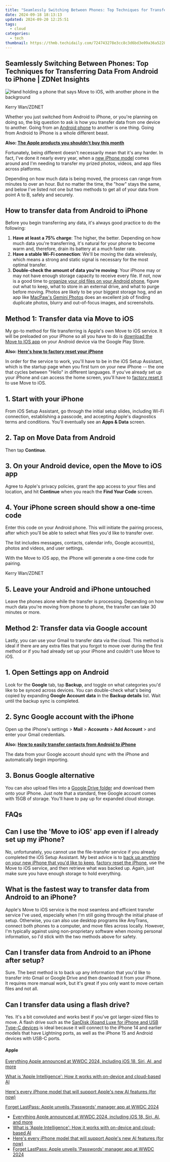 ```yaml
---
title: "Seamlessly Switching Between Phones: Top Techniques for Transferring Data From Android to iPhone | ZDNet Insights"
date: 2024-09-18 18:13:13
updated: 2024-09-20 12:25:51
tags:
  - cloud
categories:
  - tech
thumbnail: https://thmb.techidaily.com/724743278e3cc8c3d6bd3e09a36a5228f2284123f9ba460d1a5d5ea60dfb5a94.jpg
---
```


## Seamlessly Switching Between Phones: Top Techniques for Transferring Data From Android to iPhone | ZDNet Insights

![Hand holding a phone that says Move to iOS, with another phone in the background](https://www.zdnet.com/a/img/resize/bcdf67dc98f66d1bfd78b3d0f523a61ead6811df/2022/12/02/71a1c0ca-96d4-4ddd-a9a0-dd96519d6d1e/android-move-to-ios.jpg?auto=webp&width=1280)

Kerry Wan/ZDNET

Whether you just switched from Android to iPhone, or you're planning on doing so, the big question to ask is how you transfer data from one device to another. Going from an [Android phone](https://www.zdnet.com/article/best-android-phone/) to another is one thing. Going from Android to iPhone is a whole different beast.

**Also: [The Apple products you shouldn't buy this month](https://www.zdnet.com/article/the-3-apple-products-you-shouldnt-buy-this-month-including-this-ipad/)**

Fortunately, being different doesn't necessarily mean that it's any harder. In fact, I've done it nearly every year, when a [new iPhone model](https://www.zdnet.com/article/best-iphone/) comes around and I'm needing to transfer my prized photos, videos, and app files across platforms.

Depending on how much data is being moved, the process can range from minutes to over an hour. But no matter the time, the "how" stays the same, and below I've listed not one but two methods to get all of your data from point A to B, safely and securely.

##  How to transfer data from Android to iPhone 

Before you begin transferring any data, it's always good practice to do the following: 

1. **Have at least a 75% charge**: The higher, the better. Depending on how much data you're transferring, it's natural for your phone to become warm and, therefore, drain its battery at a much faster rate.
2. **Have a stable Wi-Fi connection**: We'll be moving the data wirelessly, which means a strong and static signal is necessary for the most optimal transfer.
3. **Double-check the amount of data you're moving**: Your iPhone may or may not have enough storage capacity to receive every file. If not, now is a good time to [organize your old files on your Android phone](https://www.zdnet.com/article/how-to-clear-the-cache-on-your-android-phone-or-tablet-and-why-you-should/), figure out what to keep, what to store in an external drive, and what to purge before moving. Photos are likely to be your biggest storage hog, and an app like [MacPaw's Gemini Photos](https://apps.apple.com/us/app/gemini-photos-gallery-cleaner/id1277110040) does an excellent job of finding duplicate photos, blurry and out-of-focus images, and screenshots.

##  Method 1: Transfer data via Move to iOS 

My go-to method for file transferring is Apple's own Move to iOS service. It will be preloaded on your iPhone so all you have to do is [download the Move to IOS app](https://play.google.com/store/apps/details?id=com.apple.movetoios&hl=en%5FUS&gl=US) on your Android device via the Google Play Store. 

**Also:** [**Here's how to factory reset your iPhone**](https://www.zdnet.com/article/how-to-factory-reset-your-iphone/)

In order for the service to work, you'll have to be in the iOS Setup Assistant, which is the startup page when you first turn on your new iPhone -- the one that cycles between "Hello" in different languages. If you've already set up your iPhone and can access the home screen, you'll have to [factory reset it](https://www.zdnet.com/article/how-to-factory-reset-your-iphone/) to use Move to iOS. 

## 1\. Start with your iPhone

From iOS Setup Assistant, go through the initial setup slides, including Wi-Fi connection, establishing a passcode, and accepting Apple's diagnostics terms and conditions. You'll eventually see an **Apps & Data** screen.

## 2\. Tap on Move Data from Android

Then tap **Continue**.

## 3\. On your Android device, open the Move to iOS app

Agree to Apple's privacy policies, grant the app access to your files and location, and hit **Continue** when you reach the **Find Your Code** screen. 

## 4\. Your iPhone screen should show a one-time code

Enter this code on your Android phone. This will initiate the pairing process, after which you'll be able to select what files you'd like to transfer over. 

The list includes messages, contacts, calendar info, Google account(s), photos and videos, and user settings.

With the Move to iOS app, the iPhone will generate a one-time code for pairing.

Kerry Wan/ZDNET

## 5\. Leave your Android and iPhone untouched

Leave the phones alone while the transfer is processing. Depending on how much data you're moving from phone to phone, the transfer can take 30 minutes or more.

##  Method 2: Transfer data via Google account 

Lastly, you can use your Gmail to transfer data via the cloud. This method is ideal if there are any extra files that you forgot to move over during the first method or if you had already set up your iPhone and couldn't use Move to iOS. 

## 1\. Open Settings app on Android

Look for the **Google** tab, tap **Backup**, and toggle on what categories you'd like to be synced across devices. You can double-check what's being copied by expanding **Google Account** **data** in the **Backup details** list. Wait until the backup sync is completed.

## 2\. Sync Google account with the iPhone

Open up the iPhone's settings > **Mail** \> **Accounts** \> **Add Account** \> and enter your Gmail credentials. 

**Also:** [**How to easily transfer contacts from Android to iPhone**](https://www.zdnet.com/article/how-to-easily-transfer-contacts-from-android-to-iphone/)

The data from your Google account should sync with the iPhone and automatically begin importing.

## 3\. Bonus Google alternative

You can also upload files into a [Google Drive folder](https://www.zdnet.com/article/how-to-customize-the-folders-synced-in-your-google-drive-desktop-app/) and download them onto your iPhone. Just note that a standard, free Google account comes with 15GB of storage. You'll have to pay up for expanded cloud storage.

##  FAQs

## Can I use the 'Move to iOS' app even if I already set up my iPhone?

No, unfortunately, you cannot use the file-transfer service if you already completed the iOS Setup Assistant. My best advice is to [back up anything on your new iPhone that you'd like to keep](https://www.zdnet.com/article/how-to-back-up-iphone-with-icloud-or-mac/), [factory reset the iPhone](https://www.zdnet.com/article/how-to-factory-reset-your-iphone/), use the Move to iOS service, and then retrieve what was backed up. Again, just make sure you have enough storage to hold everything.

## What is the fastest way to transfer data from Android to an iPhone?

Apple's Move to iOS service is the most seamless and efficient transfer service I've used, especially when I'm still going through the initial phase of setup. Otherwise, you can also use desktop programs like AnyTrans, connect both phones to a computer, and move files across locally. However, I'm typically against using non-proprietary software when moving personal information, so I'd stick with the two methods above for safety.

## Can I transfer data from Android to an iPhone after setup?

Sure. The best method is to back up any information that you'd like to transfer into Gmail or Google Drive and then download it from your iPhone. It requires more manual work, but it's great if you only want to move certain files and not all. 

## Can I transfer data using a flash drive?

Yes. It's a bit convoluted and works best if you've got larger-sized files to move. A flash drive such as the [SanDisk iXpand Luxe for iPhone and USB Type-C devices](https://buy.geni.us/Proxy.ashx?TSID=368250&GR%5FURL=https%3A%2F%2Fwww.amazon.com%2FSanDisk-iXpand-iPhone-Type-C-Devices%2Fdp%2FB08JD2LXXG%3Ftag%3Dzd-buy-button-20%26ascsubtag%3D%5F%5FCOM%5FCLICK%5FID%5F%5F%7C96f353cf-dc4f-4a0a-815a-14b96cb04c69%7Cdtp&dtb=1) is ideal because it will connect to the iPhone 14 and earlier models that have Lightning ports, as well as the iPhone 15 and Android devices with USB-C ports.

#### Apple

[Everything Apple announced at WWDC 2024, including iOS 18, Siri, AI, and more](https://www.zdnet.com/article/every-new-feature-apple-unveiled-for-iphone-ipad-mac-and-more-this-fall-including-ai/ "Everything Apple announced at WWDC 2024, including iOS 18, Siri, AI, and more")

[What is 'Apple Intelligence': How it works with on-device and cloud-based AI](https://www.zdnet.com/article/what-is-apple-intelligence-everything-to-know-about-ai-features-coming-to-iphones-macs-and-ipads/ "What is 'Apple Intelligence': How it works with on-device and cloud-based AI")

[Here's every iPhone model that will support Apple's new AI features (for now)](https://www.zdnet.com/article/ios-18-1-update-every-iphone-model-that-will-support-apples-new-ai-features-for-now/ "Here's every iPhone model that will support Apple's new AI features (for now)")

[Forget LastPass: Apple unveils 'Passwords' manager app at WWDC 2024](https://www.zdnet.com/article/forget-lastpass-apple-unveils-passwords-manager-app-at-wwdc-2024/ "Forget LastPass: Apple unveils 'Passwords' manager app at WWDC 2024")

* [Everything Apple announced at WWDC 2024, including iOS 18, Siri, AI, and more](https://www.zdnet.com/article/every-new-feature-apple-unveiled-for-iphone-ipad-mac-and-more-this-fall-including-ai/ "Everything Apple announced at WWDC 2024, including iOS 18, Siri, AI, and more")
* [What is 'Apple Intelligence': How it works with on-device and cloud-based AI](https://www.zdnet.com/article/what-is-apple-intelligence-everything-to-know-about-ai-features-coming-to-iphones-macs-and-ipads/ "What is 'Apple Intelligence': How it works with on-device and cloud-based AI")
* [Here's every iPhone model that will support Apple's new AI features (for now)](https://www.zdnet.com/article/ios-18-1-update-every-iphone-model-that-will-support-apples-new-ai-features-for-now/ "Here's every iPhone model that will support Apple's new AI features (for now)")
* [Forget LastPass: Apple unveils 'Passwords' manager app at WWDC 2024](https://www.zdnet.com/article/forget-lastpass-apple-unveils-passwords-manager-app-at-wwdc-2024/ "Forget LastPass: Apple unveils 'Passwords' manager app at WWDC 2024")

<ins class="adsbygoogle"
     style="display:block"
     data-ad-format="autorelaxed"
     data-ad-client="ca-pub-7571918770474297"
     data-ad-slot="1223367746"></ins>



<ins class="adsbygoogle"
     style="display:block"
     data-ad-client="ca-pub-7571918770474297"
     data-ad-slot="8358498916"
     data-ad-format="auto"
     data-full-width-responsive="true"></ins>
